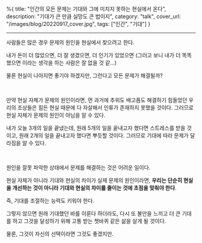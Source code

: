 %{
title: "인간의 모든 문제는 기대와 그에 미치지 못하는 현실에서 온다",
description: "기대가 큰 만큼 실망도 큰 법이지",
category: "talk",
cover_url: "/images/blog/20220917_cover.jpg",
tags: ["인간", "기대"]
}

---

사람들은 많은 경우 문제의 원인을 현실에서 찾으려고 한다.

내가 돈이 더 많았으면, 더 잘 생겼으면, 더 인기가 있었으면 (그러고 보니 내가 더 똑똑했으면 이라는 생각을 하는 사람은 잘 없을 것 같...)

물론 현실이 나아지면 좋기야 하겠지만, 그런다고 모든 문제가 해결될까?

<br>

만약 현실 자체가 문제의 원인이라면, 먼 과거에 추위도 배고픔도 해결하기 힘들었던 우리의 조상들은 힘든 현실 때문에 다 자살해서 인류가 존재하지 못했을 것이다. 그러므로 현실 자체가 문제의 원인이 아님을 알 수 있다.

내가 오늘 3개의 일을 끝냈는데, 원래 5개의 일을 끝내고자 했다면 스트레스를 받을 것이고, 원래 2개의 일을 끝내고자 했다면 뿌듯할 것이다. 그러므로 기대에 따라 문제가 달라짐을 알 수 있다.

<br>

원인을 잘못 파악한 상태에서 문제를 해결하는 것은 어려운 일이다.

현실 자체가 아니라 기대와 현실의 차이가 실제 문제의 원인이라면, **우리는 단순히 현실을 개선하는 것이 아니라 기대와 현실의 차이를 줄이는 것에 초점을 맞춰야 한다**.

즉, 기대를 조절하는 능력도 키워야 한다.

그렇지 않으면 원래 기대했던 바를 이룬다 하더라도, 다시 또 불만을 느끼고 더 큰 기대를 하고 그것을 달성하기 위해 고통 받는 쳇바퀴 같은 삶을 살게 될 것이다.

물론, 그것이 자신의 선택이라면 그것도 좋겠지만.
